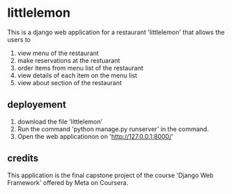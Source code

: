 # littlelemon
This is a django web application for a restaurant 'littlelemon' that allows the users to
1. view menu of the restaurant
2. make reservations at the restuarant
3. order items from menu list of the restaurant
4. view details of each item on the menu list
5. view about section of the restaurant

## deployement
1. download the file 'littlelemon'
2. Run the command 'python manage.py runserver' in the command.
3. Open the web applicationon on 'http://127.0.0.1:8000/'

## credits
This application is the final capstone project of the course 'Django Web Framework' offered by Meta on Coursera.
